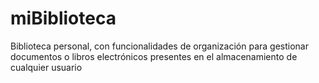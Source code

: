 # miBiblioteca
Biblioteca personal, con funcionalidades de organización para gestionar documentos o libros electrónicos presentes en el almacenamiento de cualquier usuario
